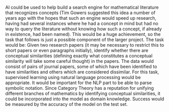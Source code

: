 AI could be used to help build a search engine for mathematical literature that recognizes concepts (Tim Gowers suggested this idea a number of years ago with the hopes that such an engine would speed up research, having had several instances where he had a concept in mind but had no way to query the literature without knowing how such a concept, if already in existence, had been named).  This would be a huge achievement, so the task that follows is just a possible component of the larger project.  The task would be:  Given two research papers (it may be necessary to restrict this to short papers or even paragraphs initially), identify whether there are conceptual similarities (defining exactly what constitutes a conceptual similarity will take some careful thought) in the papers.  The data would consist of pairs of journal papers, some of which have been identified to have similarities and others which are considered dissimilar.  For this task, supervised learning using natural language processing would be appropriate.  It would be important for the NLP part to be able to parse symbolic notation.  Since Category Theory has a reputation for unifying different branches of mathematics by identifying conceptual similarities, it could be incorporated into the model as domain knowledge.  Success would be measured by the accuracy of the model on the test set.
